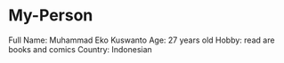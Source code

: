 # My-Person
Full Name: Muhammad Eko Kuswanto
Age: 27 years old
Hobby: read are books and comics
Country: Indonesian

